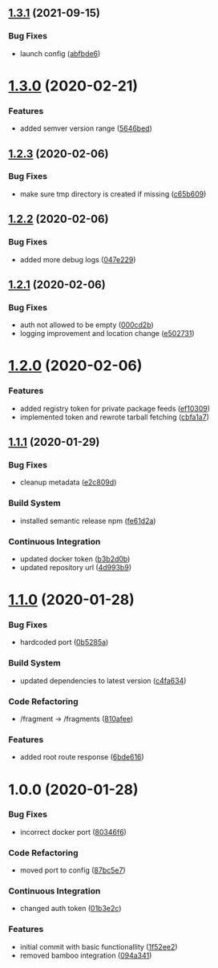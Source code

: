 ## [1.3.1](https://github.com/trutoo/fragment-gateway/compare/v1.3.0...v1.3.1) (2021-09-15)


### Bug Fixes

* launch config ([abfbde6](https://github.com/trutoo/fragment-gateway/commit/abfbde6ff82238ffce2bd16de8a87f4217c1e173))

# [1.3.0](https://github.com/trutoo/fragment-gateway/compare/v1.2.3...v1.3.0) (2020-02-21)


### Features

* added semver version range ([5646bed](https://github.com/trutoo/fragment-gateway/commit/5646bed8aaef6aaa27931520217470e370ee9aa7))

## [1.2.3](https://github.com/trutoo/fragment-gateway/compare/v1.2.2...v1.2.3) (2020-02-06)


### Bug Fixes

* make sure tmp directory is created if missing ([c65b609](https://github.com/trutoo/fragment-gateway/commit/c65b6092a7937cff49b2bf21f4b06a4e76b35f5a))

## [1.2.2](https://github.com/trutoo/fragment-gateway/compare/v1.2.1...v1.2.2) (2020-02-06)


### Bug Fixes

* added more debug logs ([047e229](https://github.com/trutoo/fragment-gateway/commit/047e22941a30e994a0d915e0429e73b5067d02fe))

## [1.2.1](https://github.com/trutoo/fragment-gateway/compare/v1.2.0...v1.2.1) (2020-02-06)


### Bug Fixes

* auth not allowed to be empty ([000cd2b](https://github.com/trutoo/fragment-gateway/commit/000cd2ba94d3a4b1a0f3a30a9fc0426ef969b84e))
* logging improvement and location change ([e502731](https://github.com/trutoo/fragment-gateway/commit/e502731e06c526c3b4723b93e1f08c4e7b997280))

# [1.2.0](https://github.com/trutoo/fragment-gateway/compare/v1.1.1...v1.2.0) (2020-02-06)


### Features

* added registry token for private package feeds ([ef10309](https://github.com/trutoo/fragment-gateway/commit/ef103092b9b998efa4c27e94589a803bcd6fb801))
* implemented token and rewrote tarball fetching ([cbfa1a7](https://github.com/trutoo/fragment-gateway/commit/cbfa1a7e02f4859bc87a13c887710ed206e00465))

## [1.1.1](https://github.com/trutoo/fragment-gateway/compare/v1.1.0...v1.1.1) (2020-01-29)


### Bug Fixes

* cleanup metadata ([e2c809d](https://github.com/trutoo/fragment-gateway/commit/e2c809d4dbb70c3a2b12deb8ebeb28866608cefd))


### Build System

* installed semantic release npm ([fe61d2a](https://github.com/trutoo/fragment-gateway/commit/fe61d2a5ff05dd88c18f836705f70fe02ca82bca))


### Continuous Integration

* updated docker token ([b3b2d0b](https://github.com/trutoo/fragment-gateway/commit/b3b2d0bd95b47d3f42c9e01655fed06706aeee75))
* updated repository url ([4d993b9](https://github.com/trutoo/fragment-gateway/commit/4d993b987fa6ab687244b20aeff1a98a5ea446fe))

# [1.1.0](https://github.com/trutoo/fragment-gateway/compare/v1.0.0...v1.1.0) (2020-01-28)


### Bug Fixes

* hardcoded port ([0b5285a](https://github.com/trutoo/fragment-gateway/commit/0b5285a6bdb914bf2c1edcbcc9f606d712aba909))


### Build System

* updated dependencies to latest version ([c4fa634](https://github.com/trutoo/fragment-gateway/commit/c4fa6349dbd8fe7280f621ef9ce52e85c31ad13c))


### Code Refactoring

* /fragment -> /fragments ([810afee](https://github.com/trutoo/fragment-gateway/commit/810afee7e8658bf7c0c1a32d4a0ac68f6613b773))


### Features

* added root route response ([6bde616](https://github.com/trutoo/fragment-gateway/commit/6bde616a4c2bce73762f2ca53c0741bbaaa6b148))

# 1.0.0 (2020-01-28)


### Bug Fixes

* incorrect docker port ([80346f6](https://github.com/trutoo/fragment-gateway/commit/80346f67c41289b0bf9b6d1acc398a05e6bd697c))


### Code Refactoring

* moved port to config ([87bc5e7](https://github.com/trutoo/fragment-gateway/commit/87bc5e779a7dbb07b97945208196a0da0b0cb15b))


### Continuous Integration

* changed auth token ([01b3e2c](https://github.com/trutoo/fragment-gateway/commit/01b3e2cf7dd07e45a4de04dc45a82c7d503cb51d))


### Features

* initial commit with basic functionallity ([1f52ee2](https://github.com/trutoo/fragment-gateway/commit/1f52ee2f9697ac68534c38bb006921e638322f2b))
* removed bamboo integration ([094a341](https://github.com/trutoo/fragment-gateway/commit/094a341ae06b78f2b0649c4cbd62556917e030be))
